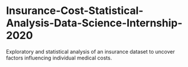 # Insurance-Cost-Statistical-Analysis-Data-Science-Internship-2020
Exploratory and statistical analysis of an insurance dataset to uncover factors influencing individual medical costs.
